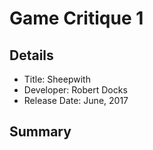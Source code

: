 # Game Critique 1 
## Details
* Title: Sheepwith
* Developer: Robert Docks 
* Release Date: June, 2017

## Summary
